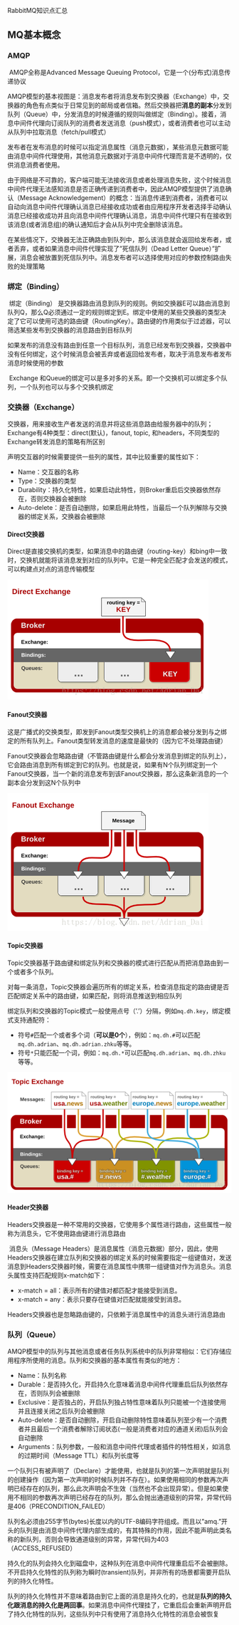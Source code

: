 RabbitMQ知识点汇总

## MQ基本概念

### AMQP

​	AMQP全称是Advanced Message Queuing Protocol，它是一个(分布式)消息传递协议

​	AMQP模型的基本视图是：消息发布者将消息发布到交换器（Exchange）中，交换器的角色有点类似于日常见到的邮局或者信箱。然后交换器把**消息的副本**分发到队列（Queue）中，分发消息的时候遵循的规则叫做绑定（Binding）。接着，消息中间件代理向订阅队列的消费者发送消息（push模式），或者消费者也可以主动从队列中拉取消息（fetch/pull模式）

​	发布者在发布消息的时候可以指定消息属性（消息元数据），某些消息元数据可能由消息中间件代理使用，其他消息元数据对于消息中间件代理而言是不透明的，仅供消息消费者使用。

​	由于网络是不可靠的，客户端可能无法接收消息或者处理消息失败，这个时候消息中间件代理无法感知消息是否正确传递到消费者中，因此AMQP模型提供了消息确认（Message Acknowledgement）的概念：当消息传递到消费者，消费者可以自动向消息中间件代理确认消息已经接收成功或者由应用程序开发者选择手动确认消息已经接收成功并且向消息中间件代理确认消息，消息中间件代理只有在接收到该消息(或者消息组)的确认通知后才会从队列中完全删除该消息。

​	在某些情况下，交换器无法正确路由到队列中，那么该消息就会返回给发布者，或者丢弃，或者如果消息中间件代理实现了”死信队列（Dead Letter Queue）”扩展，消息会被放置到死信队列中。消息发布者可以选择使用对应的参数控制路由失败的处理策略



### 绑定（Binding）

​	绑定（Binding）	是交换器路由消息到队列的规则。例如交换器E可以路由消息到队列Q，那么Q必须通过一定的规则绑定到E。绑定中使用的某些交换器的类型决定了它可以使用可选的路由键（RoutingKey）。路由键的作用类似于过滤器，可以筛选某些发布到交换器的消息路由到目标队列

​	如果发布的消息没有路由到任意一个目标队列，消息已经发布到交换器，交换器中没有任何绑定，这个时候消息会被丢弃或者返回给发布者，取决于消息发布者发布消息时候使用的参数

​	Exchange 和Queue的绑定可以是多对多的关系。即一个交换机可以绑定多个队列，一个队列也可以与多个交换机绑定



### 交换器（Exchange）

​	交换器，用来接收生产者发送的消息并将这些消息路由给服务器中的队列；Exchange有4种类型：direct(默认)，fanout, topic, 和headers，不同类型的Exchange转发消息的策略有所区别

声明交互器的时候需要提供一些列的属性，其中比较重要的属性如下：

- Name：交互器的名称
- Type：交换器的类型
- Durability：持久化特性，如果启动此特性，则Broker重启后交换器依然存在，否则交换器会被删除
- Auto-delete：是否自动删除，如果启用此特性，当最后一个队列解除与交换器的绑定关系，交换器会被删除



#### Direct交换器

​	Direct是直接交换机的类型，如果消息中的路由键（routing-key）和bing中一致时，交换机就能将该消息发到对应的队列中。它是一种完全匹配才会发送的模式，可以构建点对点的消息传输模型

![Direct Exchange](.\mq\direct.png)



#### Fanout交换器

​	这是广播式的交换类型，即发到Fanout类型交换机上的消息都会被分发到与之绑定的所有队列上。Fanout类型转发消息的速度是最快的（因为它不处理路由键）

​	Fanout交换器会忽略路由键（不管路由键是什么都会分发消息到绑定的队列上），它会路由消息到所有绑定到它的队列。也就是说，如果有N个队列绑定到一个Fanout交换器，当一个新的消息发布到该Fanout交换器，那么这条新消息的一个副本会分发到这N个队列中

![Fanout Exchange](.\mq\Fanout.png)



#### Topic交换器

​	Topic交换器基于路由键和绑定队列和交换器的模式进行匹配从而把消息路由到一个或者多个队列。

​	对每一条消息，Topic交换器会遍历所有的绑定关系，检查消息指定的路由键是否匹配绑定关系中的路由键，如果匹配，则将消息推送到相应队列

绑定队列和交换器的Topic模式一般使用点号（’.’）分隔，例如`mq.dh.key`，绑定模式支持通配符：

- 符号`#`匹配一个或者多个词（**可以是0个**），例如：`mq.dh.#`可以匹配`mq.dh.adrian`、`mq.dh.adrian.zhku`等等。
- 符号`*`只能匹配一个词，例如：`mq.dh.*`可以匹配`mq.dh.adrian`、`mq.dh.zhku`等等。

![Topic Exchange](.\mq\Topic.png)



#### Header交换器

​	Headers交换器是一种不常用的交换器，它使用多个属性进行路由，这些属性一般称为消息头，它不使用路由键进行消息路由

​	消息头（Message Headers）是消息属性（消息元数据）部分，因此，使用Headers交换器在建立队列和交换器的绑定关系的时候需要指定一组键值对，发送消息到Headers交换器时候，需要在消息属性中携带一组键值对作为消息头。消息头属性支持匹配规则x-match如下：

- x-match = all：表示所有的键值对都匹配才能接受到消息。
- x-match = any：表示只要存在键值对匹配就能接受到消息。

Headers交换器也是忽略路由键的，只依赖于消息属性中的消息头进行消息路由



### 队列（Queue）

​	AMQP模型中的队列与其他消息或者任务队列系统中的队列非常相似：它们存储应用程序所使用的消息。队列和交换器的基本属性有类似的地方：

- Name：队列名称
- Durable：是否持久化，开启持久化意味着消息中间件代理重启后队列依然存在，否则队列会被删除
- Exclusive：是否独占的，开启队列独占特性意味着队列只能被一个连接使用并且连接关闭之后队列会被删除
- Auto-delete：是否自动删除，开启自动删除特性意味着队列至少有一个消费者并且最后一个消费者解除订阅状态(一般是消费者对应的通道关闭)后队列会自动删除
- Arguments：队列参数，一般和消息中间件代理或者插件的特性相关，如消息的过期时间（Message TTL）和队列长度等

​        一个队列只有被声明了（Declare）才能使用，也就是队列的第一次声明就是队列的创建操作（因为第一次声明的时候队列并不存在）。如果使用相同的参数再次声明已经存在的队列，那么此次声明会不生效（当然也不会出现异常）。但是如果使用不相同的参数再次声明已经存在的队列，那么会抛出通道级别的异常，异常代码是406（PRECONDITION_FAILED）

​	队列名必须由255字节(bytes)长度以内的UTF-8编码字符组成。而且以”amq.”开头的队列是由消息中间件代理内部生成的，有其特殊的作用，因此不能声明此类名称的新队列，否则会导致通道级别的异常，异常代码为403（ACCESS_REFUSED）

​	持久化的队列会持久化到磁盘中，这种队列在消息中间件代理重启后不会被删除。不开启持久化特性的队列称为瞬时(transient)队列，并非所有的场景都需要开启队列的持久化特性。

​	队列的持久化特性并不意味着路由到它上面的消息是持久化的，也就是**队列的持久化跟消息的持久化是两回事**。如果消息中间件代理挂了，它重启后会重新声明开启了持久化特性的队列，这些队列中只有使用了消息持久化特性的消息会被恢复

